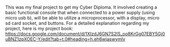 This was my final project to get my Cyber Diploma.
It involved creating a basic functional console that when connected to a power supply (using micro usb b), will be able to utilize a microprocessor, with a display, micro sd card socket, and buttons.
For a detailed explanation regarding my project, here is my project book: https://docs.google.com/document/d/1XIzdJ6GN7S2lS_oo8KrGg07EBY5Gj0uBNZ1zpXOEC-Y/edit?tab=t.0#heading=h.eh6wjaswymlv
